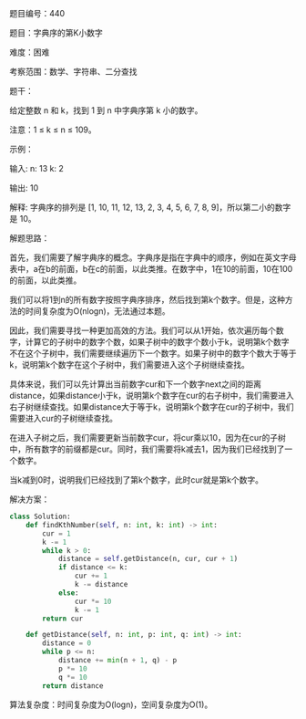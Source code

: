题目编号：440

题目：字典序的第K小数字

难度：困难

考察范围：数学、字符串、二分查找

题干：

给定整数 n 和 k，找到 1 到 n 中字典序第 k 小的数字。

注意：1 ≤ k ≤ n ≤ 109。

示例：

输入:
n: 13   k: 2

输出:
10

解释:
字典序的排列是 [1, 10, 11, 12, 13, 2, 3, 4, 5, 6, 7, 8, 9]，所以第二小的数字是 10。

解题思路：

首先，我们需要了解字典序的概念。字典序是指在字典中的顺序，例如在英文字母表中，a在b的前面，b在c的前面，以此类推。在数字中，1在10的前面，10在100的前面，以此类推。

我们可以将1到n的所有数字按照字典序排序，然后找到第k个数字。但是，这种方法的时间复杂度为O(nlogn)，无法通过本题。

因此，我们需要寻找一种更加高效的方法。我们可以从1开始，依次遍历每个数字，计算它的子树中的数字个数，如果子树中的数字个数小于k，说明第k个数字不在这个子树中，我们需要继续遍历下一个数字。如果子树中的数字个数大于等于k，说明第k个数字在这个子树中，我们需要进入这个子树继续查找。

具体来说，我们可以先计算出当前数字cur和下一个数字next之间的距离distance，如果distance小于k，说明第k个数字在cur的右子树中，我们需要进入右子树继续查找。如果distance大于等于k，说明第k个数字在cur的子树中，我们需要进入cur的子树继续查找。

在进入子树之后，我们需要更新当前数字cur，将cur乘以10，因为在cur的子树中，所有数字的前缀都是cur。同时，我们需要将k减去1，因为我们已经找到了一个数字。

当k减到0时，说明我们已经找到了第k个数字，此时cur就是第k个数字。

解决方案：

```python
class Solution:
    def findKthNumber(self, n: int, k: int) -> int:
        cur = 1
        k -= 1
        while k > 0:
            distance = self.getDistance(n, cur, cur + 1)
            if distance <= k:
                cur += 1
                k -= distance
            else:
                cur *= 10
                k -= 1
        return cur

    def getDistance(self, n: int, p: int, q: int) -> int:
        distance = 0
        while p <= n:
            distance += min(n + 1, q) - p
            p *= 10
            q *= 10
        return distance
```

算法复杂度：时间复杂度为O(logn)，空间复杂度为O(1)。